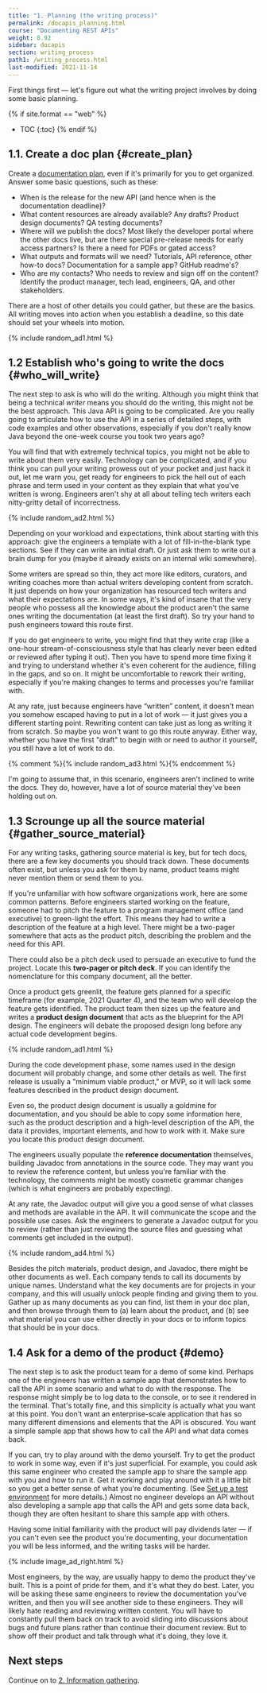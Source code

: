 ```yaml
---
title: "1. Planning (the writing process)"
permalink: /docapis_planning.html
course: "Documenting REST APIs"
weight: 8.92
sidebar: docapis
section: writing_process
path1: /writing_process.html
last-modified: 2021-11-14
---
```


First things first &mdash; let's figure out what the writing project involves by doing some basic planning.

{% if site.format == "web" %}
* TOC
{:toc}
{% endif %}

## 1.1. Create a doc plan {#create_plan}

Create a [documentation plan](/learnapidoc/docapis_managing_doc_projects.html#create_project_plans), even if it's primarily for you to get organized. Answer some basic questions, such as these:

* When is the release for the new API (and hence when is the documentation deadline)?
* What content resources are already available? Any drafts? Product design documents? QA testing documents?
* Where will we publish the docs? Most likely the developer portal where the other docs live, but are there special pre-release needs for early access partners? Is there a need for PDFs or gated access?
* What outputs and formats will we need? Tutorials, API reference, other how-to docs? Documentation for a sample app? GitHub readme's?
* Who are my contacts? Who needs to review and sign off on the content? Identify the product manager, tech lead, engineers, QA, and other stakeholders.

There are a host of other details you could gather, but these are the basics. All writing moves into action when you establish a deadline, so this date should set your wheels into motion.

{% include random_ad1.html %}

## 1.2 Establish who's going to write the docs {#who_will_write}

The next step to ask is who will do the writing. Although you might think that being a technical _writer_ means you should do the writing, this might not be the best approach. This Java API is going to be complicated. Are you really going to articulate how to use the API in a series of detailed steps, with code examples and other observations, especially if you don't really know Java beyond the one-week course you took two years ago?

You will find that with extremely technical topics, you might not be able to write about them very easily. Technology can be complicated, and if you think you can pull your writing prowess out of your pocket and just hack it out, let me warn you, get ready for engineers to pick the hell out of each phrase and term used in your content as they explain that what you've written is wrong. Engineers aren't shy at all about telling tech writers each nitty-gritty detail of incorrectness.

{% include random_ad2.html %}

Depending on your workload and expectations, think about starting with this approach: give the engineers a template with a lot of fill-in-the-blank type sections. See if they can write an initial draft. Or just ask them to write out a brain dump for you (maybe it already exists on an internal wiki somewhere).

Some writers are spread so thin, they act more like editors, curators, and writing coaches more than actual writers developing content from scratch. It just depends on how your organization has resourced tech writers and what their expectations are. In some ways, it's kind of insane that the very people who possess all the knowledge about the product aren't the same ones writing the documentation (at least the first draft). So try your hand to push engineers toward this route first.

If you do get engineers to write, you might find that they write crap (like a one-hour stream-of-consciousness style that has clearly never been edited or reviewed after typing it out). Then you have to spend more time fixing it and trying to understand whether it's even coherent for the audience, filling in the gaps, and so on. It might be uncomfortable to rework their writing, especially if you're making changes to terms and processes you're familiar with.

At any rate, just because engineers have “written” content, it doesn't mean you somehow escaped having to put in a lot of work &mdash; it just gives you a different starting point. Rewriting content can take just as long as writing it from scratch. So maybe you won't want to go this route anyway. Either way, whether you have the first "draft" to begin with or need to author it yourself, you still have a lot of work to do.

{% comment %}{% include random_ad3.html %}{% endcomment %}

I'm going to assume that, in this scenario, engineers aren't inclined to write the docs. They do, however, have a lot of source material they've been holding out on.

## 1.3 Scrounge up all the source material {#gather_source_material}

For any writing tasks, gathering source material is key, but for tech docs, there are a few key documents you should track down. These documents often exist, but unless you ask for them by name, product teams might never mention them or send them to you.

If you're unfamiliar with how software organizations work, here are some common patterns. Before engineers started working on the feature, someone had to pitch the feature to a program management office (and executive) to green-light the effort. This means they had to write a description of the feature at a high level. There might be a two-pager somewhere that acts as the product pitch, describing the problem and the need for this API.

There could also be a pitch deck used to persuade an executive to fund the project. Locate this **two-pager or pitch deck**. If you can identify the nomenclature for this company document, all the better.

Once a product gets greenlit, the feature gets planned for a specific timeframe (for example, 2021 Quarter 4), and the team who will develop the feature gets identified. The product team then sizes up the feature and writes a **product design document** that acts as the blueprint for the API design. The engineers will debate the proposed design long before any actual code development begins.

{% include random_ad1.html %}

During the code development phase, some names used in the design document will probably change, and some other details as well. The first release is usually a "minimum viable product," or MVP, so it will lack some features described in the product design document.

Even so, the product design document is usually a goldmine for documentation, and you should be able to copy some information here, such as the product description and a high-level description of the API, the data it provides, important elements, and how to work with it. Make sure you locate this product design document.

The engineers usually populate the **reference documentation** themselves, building Javadoc from annotations in the source code. They may want you to review the reference content, but unless you're familiar with the technology, the comments might be mostly cosmetic grammar changes (which is what engineers are probably expecting).

At any rate, the Javadoc output will give you a good sense of what classes and methods are available in the API. It will communicate the scope and the possible use cases. Ask the engineers to generate a Javadoc output for you to review (rather than just reviewing the source files and guessing what comments get included in the output).

{% include random_ad4.html %}

Besides the pitch materials, product design, and Javadoc, there might be other documents as well. Each company tends to call its documents by unique names. Understand what the key documents are for projects in your company, and this will usually unlock people finding and giving them to you. Gather up as many documents as you can find, list them in your doc plan, and then browse through them to (a) learn about the product, and (b) see what material you can use either directly in your docs or to inform topics that should be in your docs.

## 1.4 Ask for a demo of the product {#demo}

The next step is to ask the product team for a demo of some kind. Perhaps one of the engineers has written a sample app that demonstrates how to call the API in some scenario and what to do with the response. The response might simply be to log data to the console, or to see it rendered in the terminal. That's totally fine, and this simplicity is actually what you want at this point. You don't want an enterprise-scale application that has so many different dimensions and elements that the API is obscured. You want a simple sample app that shows how to call the API and what data comes back.

If you can, try to play around with the demo yourself. Try to get the product to work in some way, even if it's just superficial. For example, you could ask this same engineer who created the sample app to share the sample app with you and how to run it. Get it working and play around with it a little bit so you get a better sense of what you're documenting. (See [Set up a test environment](testingdocs_test_environment.html) for more details.) Almost no engineer develops an API without also developing a sample app that calls the API and gets some data back, though they are often hesitant to share this sample app with others.

Having some initial familiarity with the product will pay dividends later &mdash; if you can't even see the product you're documenting, your documentation you will be less informed, and the writing tasks will be harder.

{% include image_ad_right.html %}

Most engineers, by the way, are usually happy to demo the product they've built. This is a point of pride for them, and it's what they do best. Later, you will be asking these same engineers to review the documentation you've written, and then you will see another side to these engineers. They will likely hate reading and reviewing written content. You will have to constantly pull them back on track to avoid sliding into discussions about bugs and future plans rather than continue their document review. But to show off their product and talk through what it's doing, they love it.

## Next steps

Continue on to [2. Information gathering](docapis_information_gathering.html).
